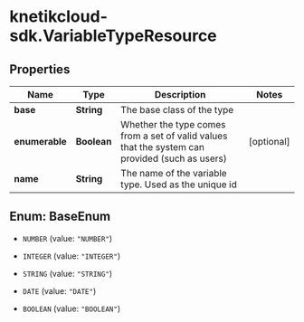 # knetikcloud-sdk.VariableTypeResource

## Properties
Name | Type | Description | Notes
------------ | ------------- | ------------- | -------------
**base** | **String** | The base class of the type | 
**enumerable** | **Boolean** | Whether the type comes from a set of valid values that the system can provided (such as users) | [optional] 
**name** | **String** | The name of the variable type. Used as the unique id | 


<a name="BaseEnum"></a>
## Enum: BaseEnum


* `NUMBER` (value: `"NUMBER"`)

* `INTEGER` (value: `"INTEGER"`)

* `STRING` (value: `"STRING"`)

* `DATE` (value: `"DATE"`)

* `BOOLEAN` (value: `"BOOLEAN"`)




